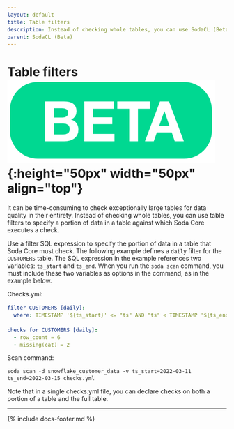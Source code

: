 ```yaml
---
layout: default
title: Table filters
description: Instead of checking whole tables, you can use SodaCL (Beta) table filters to specify a portion of data in a table against which Soda Core executes a check.
parent: SodaCL (Beta)
---
```


# Table filters ![beta](/assets/images/beta.png){:height="50px" width="50px" align="top"}

It can be time-consuming to check exceptionally large tables for data quality in their entirety. Instead of checking whole tables, you can use table filters to specify a portion of data in a table against which Soda Core executes a check.

Use a filter SQL expression to specify the portion of data in a table that Soda Core must check. The following example defines a `daily` filter 
for the `CUSTOMERS` table. The SQL expression in the example references two variables: `ts_start` and `ts_end`. When you run the `soda scan` command, you must include these two variables as options in the command, as in the example below.

Checks.yml:
```yaml
filter CUSTOMERS [daily]:
  where: TIMESTAMP '${ts_start}' <= "ts" AND "ts" < TIMESTAMP '${ts_end}'

checks for CUSTOMERS [daily]:
  - row_count = 6
  - missing(cat) = 2
```
Scan command:
```shell
soda scan -d snowflake_customer_data -v ts_start=2022-03-11 ts_end=2022-03-15 checks.yml
```


Note that in a single checks.yml file, you can declare checks on both a portion of a table and the full table.

---
{% include docs-footer.md %}
